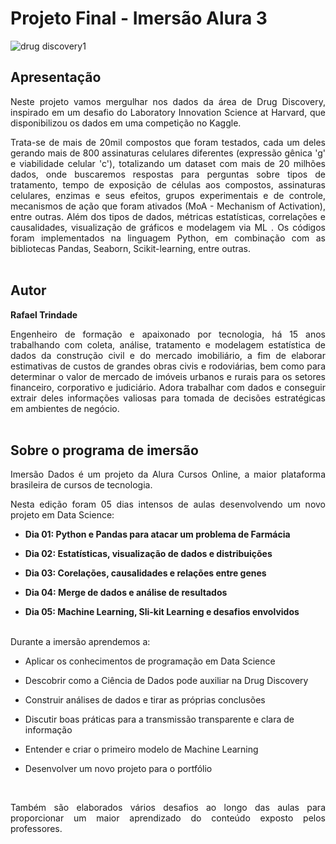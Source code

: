# Projeto Final - Imersão Alura 3

![drug discovery1](https://user-images.githubusercontent.com/83909180/117577533-87979600-b0c0-11eb-88f6-07b095802140.jpg)

## Apresentação

<p  align = "justify">Neste projeto vamos mergulhar nos dados da área de Drug Discovery, inspirado em um desafio do Laboratory Innovation Science at Harvard, que disponibilizou os dados em uma competição no Kaggle. 

<p  align = "justify">Trata-se de mais de 20mil compostos que foram testados, cada um deles gerando mais de 800 assinaturas celulares diferentes (expressão gênica 'g' e viabilidade celular 'c'), totalizando um dataset com mais de 20 milhões dados, onde buscaremos respostas para perguntas sobre tipos de tratamento, tempo de exposição de células aos compostos, assinaturas celulares, enzimas e seus efeitos, grupos experimentais e de controle, mecanismos de ação que foram ativados (MoA - Mechanism of Activation), entre outras. Além dos tipos de dados, métricas estatísticas, correlações e causalidades, visualização de gráficos e modelagem via ML . Os códigos foram implementados na linguagem Python, em combinação com as bibliotecas Pandas, Seaborn, Scikit-learning, entre outras.
<br><br>

## **Autor**

 **Rafael Trindade**

<p  align = "justify">Engenheiro de formação e apaixonado por tecnologia, há 15 anos trabalhando com coleta, análise, tratamento e modelagem estatística de dados da construção civil e do mercado imobiliário, a fim de elaborar estimativas de custos de grandes obras civis e rodoviárias, bem como para determinar o valor de mercado de imóveis urbanos e rurais para os setores financeiro, corporativo e judiciário. Adora trabalhar com dados e conseguir extrair deles informações valiosas para tomada de decisões estratégicas em ambientes de negócio.
<br><br>

## **Sobre o programa de imersão**

<p  align = "justify">Imersão Dados é um projeto da Alura Cursos Online, a maior plataforma brasileira de cursos de tecnologia.

<p  align = "justify">Nesta edição foram 05 dias intensos de aulas desenvolvendo um novo projeto em Data Science:

<br>

* **Dia 01: Python e Pandas para atacar um problema de Farmácia**

* **Dia 02: Estatísticas, visualização de dados e distribuições**

* **Dia 03: Corelações, causalidades e relações entre genes**

* **Dia 04: Merge de dados e análise de resultados**

* **Dia 05: Machine Learning, Sli-kit Learning e desafios envolvidos**

  
<br>
Durante a imersão aprendemos a:
   
 - Aplicar os conhecimentos de programação em Data Science
   
 - Descobrir como a Ciência de Dados pode auxiliar na Drug Discovery
   
 - Construir análises de dados e tirar as próprias conclusões
   
-  Discutir boas práticas para a transmissão transparente e clara de
   informação

- Entender e criar o primeiro modelo de Machine Learning

- Desenvolver um novo projeto para o portfólio

<br>  
<p  align = "justify">Também são elaborados vários desafios ao longo das aulas para proporcionar um maior aprendizado do conteúdo exposto pelos professores.
